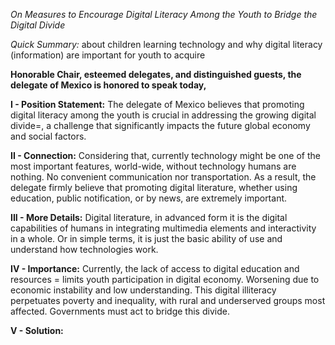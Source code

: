
*On Measures to Encourage Digital Literacy Among the Youth to Bridge the Digital Divide*

*Quick Summary:* about children learning technology and why digital literacy (information) are important for youth to acquire


**Honorable Chair, esteemed delegates, and distinguished guests, the delegate of Mexico is honored to speak today,**

**I - Position Statement:** The delegate of Mexico believes that promoting digital literacy among the youth is crucial in addressing the growing digital divide=, a challenge that significantly impacts the future global economy and social factors.

**II - Connection:** Considering that, currently technology might be one of the most important features, world-wide, without technology humans are nothing. No convenient communication nor transportation. As a result, the delegate firmly believe that promoting digital literature, whether using education, public notification, or by news, are extremely important.

**III - More Details:** Digital literature, in advanced form it is the digital capabilities of humans in integrating multimedia elements and interactivity in a whole. Or in simple terms, it is just the basic ability of use and understand how technologies work.

**IV - Importance:** Currently, the lack of access to digital education and resources = limits youth participation in digital economy. Worsening due to economic instability and low understanding. This digital illiteracy perpetuates poverty and inequality, with rural and underserved groups most affected. Governments must act to bridge this divide.

**V - Solution:**